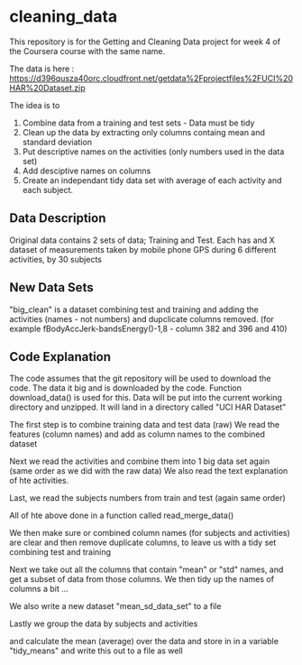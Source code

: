 # cleaning_data
This repository is for the Getting and Cleaning Data project for week 4 of the Coursera course with the same name.

The data is here : https://d396qusza40orc.cloudfront.net/getdata%2Fprojectfiles%2FUCI%20HAR%20Dataset.zip

The idea is to 

1. Combine data from a training and test sets - Data must be tidy
2. Clean up the data by extracting only columns containg mean and standard deviation
3. Put descriptive names on the activities (only numbers used in the data set)
4. Add desciptive names on columns
5. Create an independant tidy data set with average of each activity and each subject.

## Data Description
Original data contains 2 sets of data; Training and Test.
Each has and X dataset of measurements taken by mobile phone GPS during 6 different activities, by 30 subjects


## New Data Sets
"big_clean" is a dataset combining test and training and adding the activities (names - not numbers) and dupclicate columns removed. (for example fBodyAccJerk-bandsEnergy()-1,8  - column 382 and 396 and 410)

## Code Explanation
The code assumes that the git repository will be used to download the code.
The data it big and is downloaded by the code. Function download_data() is used for this. Data will be put into the current working directory 
and unzipped. It will land in a directory called "UCI HAR Dataset"

The first step is to combine training data and test data (raw)
We read the features (column names) and add as column names to the combined dataset

Next we read the activities and combine them into 1 big data set again (same order as we did with the raw data)
We also read the text explanation of hte activities.

Last, we read the subjects numbers from train and test (again same order)

All of hte above done in a function called read_merge_data()

We then make sure or combined column names (for subjects and activities) are clear and then remove duplicate columns, to leave us with a tidy set
combining test and training

Next we take out all the columns  that contain "mean" or "std" names, and get a subset of data from those columns.
We then tidy up the names of columns a bit ... 

We also write a new dataset "mean_sd_data_set" to a file

Lastly we group the data by subjects and activities

and calculate the mean (average) over the data and store in in a variable "tidy_means"
and write this out to a file as well



